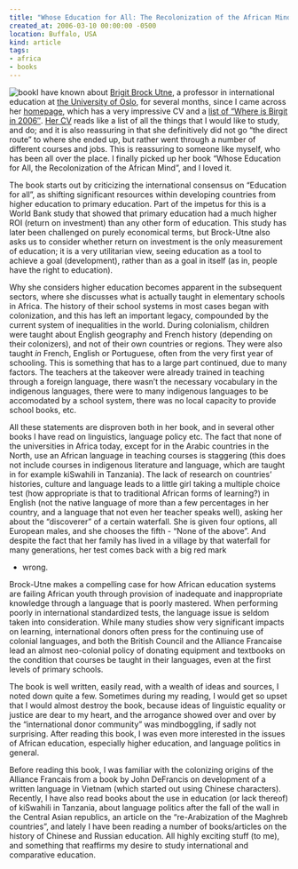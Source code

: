 ```yaml
---
title: "Whose Education for All: The Recolonization of the African Mind"
created_at: 2006-03-10 00:00:00 -0500
location: Buffalo, USA
kind: article
tags:
- africa
- books
---
```


![ book](http://images.addall.com/Images/SHOW/0815334788.jpg)I have known
about [Brigit Brock Utne](http://folk.uio.no/bbrock), a professor in
international education at [the University of Oslo](http://www.uio.no),
for several months, since I came across her
[homepage](http://folk.uio.no/bbrock), which has a very impressive CV
and a [list of “Where is Birgit in
2006″](http://folk.uio.no/bbrock/2006.html). [Her
CV](http://folk.uio.no/bbrock/CV.html) reads like a list of all the
things that I would like to study, and do; and it is also reassuring in
that she definitively did not go “the direct route” to where she ended
up, but rather went through a number of different courses and jobs. This
is reassuring to someone like myself, who has been all over the place. I
finally picked up her book “Whose Education for All, the Recolonization
of the African Mind”, and I loved it.

The book starts out by criticizing the international consensus on
“Education for all”, as shifting significant resources within developing
countries from higher education to primary education. Part of the
impetus for this is a World Bank study that showed that primary
education had a much higher ROI (return on investment) than any other
form of education. This study has later been challenged on purely
economical terms, but Brock-Utne also asks us to consider whether return
on investment is the only measurement of education; it is a very
utilitarian view, seeing education as a tool to achieve a goal
(development), rather than as a goal in itself (as in, people have the
right to education).

Why she considers higher education becomes apparent in the subsequent
sectors, where she discusses what is actually taught in elementary
schools in Africa. The history of their school systems in most cases
began with colonization, and this has left an important legacy,
compounded by the current system of inequalities in the world. During
colonialism, children were taught about English geography and French
history (depending on their colonizers), and not of their own countries
or regions. They were also taught *in* French, English or Portuguese,
often from the very first year of schooling. This is something that has
to a large part continued, due to many factors. The teachers at the
takeover were already trained in teaching through a foreign language,
there wasn’t the necessary vocabulary in the indigenous languages, there
were to many indigenous languages to be accomodated by a school system,
there was no local capacity to provide school books, etc.

All these statements are disproven both in her book, and in several
other books I have read on linguistics, language policy etc. The fact
that none of the universities in Africa today, except for in the Arabic
countries in the North, use an African language in teaching courses is
staggering (this does not include courses in indigenous literature and
language, which are taught in for example kiSwahili in Tanzania). The
lack of research on countries’ histories, culture and language leads to
a little girl taking a multiple choice test (how appropriate is that to
traditional African forms of learning?) in English (not the native
language of more than a few percentages in her country, and a language
that not even her teacher speaks well), asking her about the
“discoverer” of a certain waterfall. She is given four options, all
European males, and she chooses the fifth - “None of the above”. And
despite the fact that her family has lived in a village by that
waterfall for many generations, her test comes back with a big red mark
- wrong.

Brock-Utne makes a compelling case for how African education systems are
failing African youth through provision of inadequate and inappropriate
knowledge through a language that is poorly mastered. When performing
poorly in international standardized tests, the language issue is seldom
taken into consideration. While many studies show very significant
impacts on learning, international donors often press for the continuing
use of colonial languages, and both the British Council and the Alliance
Francaise lead an almost neo-colonial policy of donating equipment and
textbooks on the condition that courses be taught in their languages,
even at the first levels of primary schools.

The book is well written, easily read, with a wealth of ideas and
sources, I noted down quite a few. Sometimes during my reading, I would
get so upset that I would almost destroy the book, because ideas of
linguistic equality or justice are dear to my heart, and the arrogance
showed over and over by the “international donor community” was
mindboggling, if sadly not surprising. After reading this book, I was
even more interested in the issues of African education, especially
higher education, and language politics in general.

Before reading this book, I was familiar with the colonizing origins of
the Alliance Francais from a book by John DeFrancis on development of a
written language in Vietnam (which started out using Chinese
characters). Recently, I have also read books about the use in education
(or lack thereof) of kiSwahili in Tanzania, about language politics
after the fall of the wall in the Central Asian republics, an article on
the “re-Arabization of the Maghreb countries”, and lately I have been
reading a number of books/articles on the history of Chinese and Russian
education. All highly exciting stuff (to me), and something that
reaffirms my desire to study international and comparative education.
